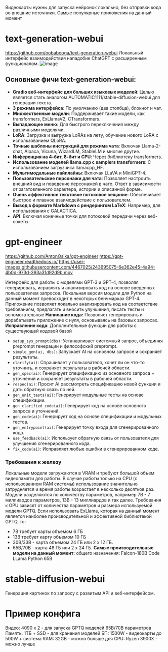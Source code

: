 Видеокарты нужны для запуска нейронок локально, без отправки кода во внешние источники.
Самые популярные приложения на данный момент
# text-generation-webui
https://github.com/oobabooga/text-generation-webui
Локальный интерфейс взаимодействия нападобие ChatGPT с расширенным функционалом.
![image](https://github.com/ivkhokhlov/rtk-gpt/assets/58159018/14c0b5eb-286d-4670-a7ec-a9f6b5c1c7b4)

## Основные фичи text-generation-webui:
- **Gradio веб-интерфейс для больших языковых моделей**: Целью является стать аналогом AUTOMATIC1111/stable-diffusion-webui для генерации текста.
- **3 режима интерфейса**: По умолчанию (два столбца), блокнот и чат.
- **Множественные модели**: Поддерживает такие модели, как transformers, ExLlamaV2, CTransformers.
- **Выпадающее меню**: Для быстрого переключения между различными моделями.
- **LoRA**: Загрузка и выгрузка LoRAs на лету, обучение нового LoRA с использованием QLoRA.
- **Точные шаблоны инструкций для режима чата**: Включая Llama-2-chat, Alpaca, Vicuna, WizardLM, StableLM и многие другие.
- **Инференция на 4-бит, 8-бит и CPU**: Через библиотеку transformers.
- **Использование моделей llama.cpp с samplers transformers**: С использованием загрузчика llamacpp_HF.
- **Мультимодальные пайплайны**: Включая LLaVA и MiniGPT-4.
- **Пользовательские персонажи для чата**: Позволяет настроить внешний вид и поведение персонажей в чате. Ответ в зависимости от загатовленного характера, истории и описанной форме.
- **Очень эффективное текстовое потоковое вещание**: Обеспечивает быстрое и плавное взаимодействие с пользователем.
- **Вывод в формате Markdown с рендерингом LaTeX**: Например, для использования с GALACTICA.
- **API**: Включая конечные точки для потоковой передачи через веб-сокеты.

# gpt-engineer
https://github.com/AntonOsika/gpt-engineer
https://gpt-engineer.readthedocs.io/
https://user-images.githubusercontent.com/4467025/243695075-6e362e45-4a94-4b0d-973d-393a31d92d9b.mov

Интерфейс для работы с моделями GPT-3 и GPT-4, позволяя генерировать, исравлять и анализировать код на основе введенных пользователем запросов. Локальная версия модели для Python на данный момент превосходит в некоторых бенчмарках GPT-4.
Приложение позволяет локально анализировать код на соответствие требованиям, предлагать и вносить улучшения, писать тесты и вспомогательные 
**Написание кода:**
Позволяет генерировать и дорабатывать приложение с нуля, основываясь на базовых запросах. 
**Исправление кода**:
Дополнительные функции для работы с существующей кодовой базой
- `setup_sys_prompt(dbs)`: Устанавливает системный запрос, объединяя preprompt генерации и философский preprompt.
- `simple_gen(ai, dbs)`: Запускает AI на основном запросе и сохраняет результаты.
- `clarify(ai)`: Спрашивает у пользователя, хочет ли он что-то уточнить, и сохраняет результаты в рабочей области.
- `gen_spec(ai)`: Генерирует спецификацию из основного запроса + уточнений и сохраняет результаты в рабочей области.
- `respec(ai)`: Просит AI рассмотреть спецификацию новой функции и дать обратную связь по ней.
- `gen_unit_tests(ai)`: Генерирует модульные тесты на основе спецификации.
- `gen_clarified_code(ai)`: Генерирует код на основе основного запроса и уточнений.
- `gen_code(ai)`: Генерирует код на основе спецификации и модульных тестов.
- `gen_entrypoint(ai)`: Генерирует точку входа для сгенерированного кода.
- `use_feedback(ai)`: Использует обратную связь от пользователя для улучшения сгенерированного кода.
- `fix_code(ai)`: Исправляет любые ошибки в сгенерированном коде.
### Требования к железу
Локальные модели загружаются в VRAM и требуют большой объем видеопамяти для работы. 
В случае работы только на CPU (с использованием RAM системы) использование значительно затрудняется и время работы возрастает в несколько десятков раз.
Модели разделяются по количеству параметров, например 7B - 7 миллиардов параметров, 13B - 13 миллиардов и так далее.
Требования к GPU зависят от количества параметров и размера используемой модели GPTQ. Если использовать ExLlama, которая на данный момент является наиболее производительной и эффективной библиотекой GPTQ, то:
- 7B требует карты объемом 6 ГБ
- 13B требует карту объемом 10 ГБ
- 30B/33B - карта объемом 24 ГБ или 2 x 12 ГБ.
- 65B/70B - карта 48 ГБ или 2 x 24 ГБ.
**Самые производительные модели на данный момент:** 
общего назначения: Falcon-180B
Code LLama Python 65B

# stable-diffusion-webui
Генерация картинок по запросу с развитым API и веб-интерфейсом.

# Пример конфига
Видео: 4090 x 2 - для запуска GPTQ моделей 65B/70B параметров
Память: 1ТБ + SSD - для хранения моделей
БП: 1500W - видеокарты до 500W + система
RAM: 32GB - можно больше для 
CPU: Ryzen 3900X - можно лучше

